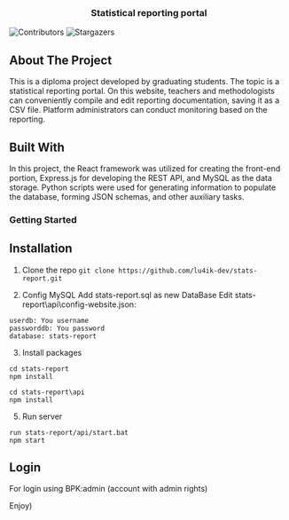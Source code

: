 <br/>
<p align="center">
  <h3 align="center">Statistical reporting portal</h3>

</p>

![Contributors](https://img.shields.io/github/contributors/lu4ik-dev/stats-report?color=dark-green) ![Stargazers](https://img.shields.io/github/stars/lu4ik-dev/stats-report?style=social) 

## About The Project

This is a diploma project developed by graduating students. The topic is a statistical reporting portal. On this website, teachers and methodologists can conveniently compile and edit reporting documentation, saving it as a CSV file. Platform administrators can conduct monitoring based on the reporting.

## Built With

In this project, the React framework was utilized for creating the front-end portion, Express.js for developing the REST API, and MySQL as the data storage. Python scripts were used for generating information to populate the database, forming JSON schemas, and other auxiliary tasks.

### Getting Started

## Installation

1. Clone the repo
```git clone https://github.com/lu4ik-dev/stats-report.git```

2. Config MySQL
Add stats-report.sql as new DataBase
Edit stats-report\api\config-website.json:
```hostdb: You host
userdb: You username
passworddb: You password
database: stats-report
```
3. Install packages
```
cd stats-report
npm install

cd stats-report\api
npm install
```

5. Run server
```
run stats-report/api/start.bat
npm start
```
## Login
For login using BPK:admin (account with admin rights)


Enjoy)

